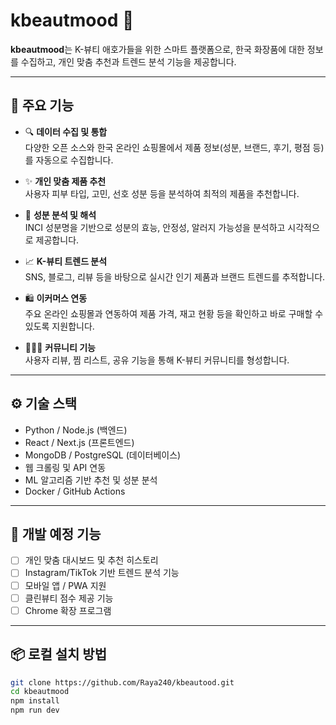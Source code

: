 # kbeautmood 🌸

**kbeautmood**는 K-뷰티 애호가들을 위한 스마트 플랫폼으로, 한국 화장품에 대한 정보를 수집하고, 개인 맞춤 추천과 트렌드 분석 기능을 제공합니다.

---

## 🧠 주요 기능

- 🔍 **데이터 수집 및 통합**  
  다양한 오픈 소스와 한국 온라인 쇼핑몰에서 제품 정보(성분, 브랜드, 후기, 평점 등)를 자동으로 수집합니다.

- ✨ **개인 맞춤 제품 추천**  
  사용자 피부 타입, 고민, 선호 성분 등을 분석하여 최적의 제품을 추천합니다.

- 🧪 **성분 분석 및 해석**  
  INCI 성분명을 기반으로 성분의 효능, 안정성, 알러지 가능성을 분석하고 시각적으로 제공합니다.

- 📈 **K-뷰티 트렌드 분석**  
  SNS, 블로그, 리뷰 등을 바탕으로 실시간 인기 제품과 브랜드 트렌드를 추적합니다.

- 🛍️ **이커머스 연동**  
  주요 온라인 쇼핑몰과 연동하여 제품 가격, 재고 현황 등을 확인하고 바로 구매할 수 있도록 지원합니다.

- 🧑‍🤝‍🧑 **커뮤니티 기능**  
  사용자 리뷰, 찜 리스트, 공유 기능을 통해 K-뷰티 커뮤니티를 형성합니다.

---

## ⚙️ 기술 스택

- Python / Node.js (백엔드)
- React / Next.js (프론트엔드)
- MongoDB / PostgreSQL (데이터베이스)
- 웹 크롤링 및 API 연동
- ML 알고리즘 기반 추천 및 성분 분석
- Docker / GitHub Actions

---

## 🚧 개발 예정 기능

- [ ] 개인 맞춤 대시보드 및 추천 히스토리  
- [ ] Instagram/TikTok 기반 트렌드 분석 기능  
- [ ] 모바일 앱 / PWA 지원  
- [ ] 클린뷰티 점수 제공 기능  
- [ ] Chrome 확장 프로그램

---

## 📦 로컬 설치 방법

```bash
git clone https://github.com/Raya240/kbeautood.git
cd kbeautmood
npm install
npm run dev
